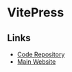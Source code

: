 # VitePress

<!--
https://docs.stepci.com

https://github.com/agnyz/the-bed-stack/tree/main/docs
-->

## Links

- [Code Repository](https://github.com/vuejs/vitepress)
- [Main Website](https://vitepress.vuejs.org/)
